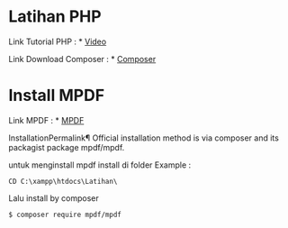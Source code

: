 # Latihan PHP
Link Tutorial PHP : * [Video](https://www.youtube.com/playlist?list=PLFIM0718LjIUqXfmEIBE3-uzERZPh3vp6)

Link Download Composer : * [Composer](https://getcomposer.org/)

# Install MPDF
Link MPDF : * [MPDF](https://mpdf.github.io/installation-setup/installation-v7-x.html)

InstallationPermalink¶
Official installation method is via composer and its packagist package mpdf/mpdf.

untuk menginstall mpdf install di folder 
Example :
```
CD C:\xampp\htdocs\Latihan\
```

Lalu install by composer

```
$ composer require mpdf/mpdf
```


